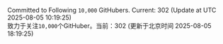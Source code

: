 Committed to Following `10,000` GitHubers. Current: <!-- FOLLOWING_COUNT -->302<!-- FOLLOWING_COUNT --> (Update at UTC <!-- LAST_UPDATED -->2025-08-05 10:19:25<!-- LAST_UPDATED -->)<br>
致力于关注`10,000`个GitHuber。当前：<!-- FOLLOWING_COUNT -->302<!-- FOLLOWING_COUNT --> (更新于北京时间 <!-- LAST_UPDATED_CST -->2025-08-05 18:19:25<!-- LAST_UPDATED_CST -->)
